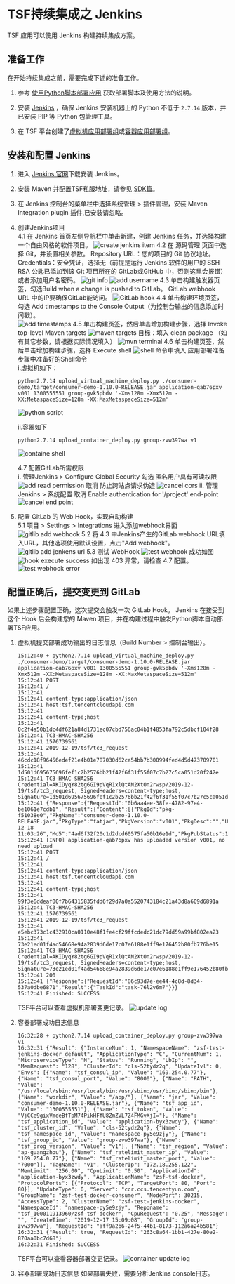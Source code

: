 # TSF持续集成之 Jenkins

TSF 应用可以使用 Jenkins 构建持续集成方案。

## 准备工作

在开始持续集成之前，需要完成下述的准备工作。

1. 参考 [使用Python脚本部署应用]() 获取部署脚本及使用方法的说明。
   
2. 安装 [Jenkins](https://jenkins.io) ，确保 Jenkins 安装机器上的 Python 不低于 `2.7.14` 版本，并已安装 PIP 等 Python 包管理工具。

3. 在 TSF 平台创建了[虚拟机应用部署组](https://cloud.tencent.com/document/product/649/15524)或[容器应用部署组](https://cloud.tencent.com/document/product/649/15525)。

## 安装和配置 Jenkins

1. 进入 [Jenkins 官网](https://jenkins.io)下载安装 Jenkins。  
2. 安装 Maven 并配置TSF私服地址，请参见 [SDK篇](https://cloud.tencent.com/document/product/649/2023)。  
3. 在 Jenkins 控制台的菜单栏中选择系统管理 > 插件管理，安装 Maven Integration plugin 插件,已安装请忽略。
4. 创建Jenkins项目  
   4.1 在 Jenkins 首页左侧导航栏中单击新建，创建 Jenkins 任务，并选择构建一个自由风格的软件项目。
   ![create jenkins item](https://main.qcloudimg.com/raw/2458ba567a47968634de459fbdbed5a0/create-jenkins-item.png)
   4.2 在 源码管理 页面中选择 Git，并设置相关参数。
   Repository URL：您的项目的 Git 协议地址。
   Credentials：安全凭证，选择无（前提是运行 Jenkins 软件的用户的 SSH RSA 公匙已添加到该 Git 项目所在的 GitLab或GitHub 中，否则这里会报错）或者添加用户名密码。
   ![git info](https://main.qcloudimg.com/raw/a3d8d5ab5062a00fd47394e753f89eb1/add_git_url.png)
   ![add username](https://main.qcloudimg.com/raw/3b129735c76cdae1799c17625ed2324e/add_username.png)
   4.3 单击构建触发器页签，勾选Build when a change is pushed to GitLab。 GitLab webhook URL 中的IP要确保GitLab能访问。
   ![GitLab hook](https://main.qcloudimg.com/raw/9d572d105e3180dea218047dc2e3246d/add_gitlib_hook.png)
   4.4 单击构建环境页签，勾选 Add timestamps to the Console Output（为控制台输出的信息添加时间戳）。  
   ![add timestamps](https://main.qcloudimg.com/raw/dec56acb45abcd738117cbde1c7c895b/add_timestamps.png)
   4.5 单击构建页签，然后单击增加构建步骤，选择 Invoke top-level Maven targets
   ![maven targets](https://main.qcloudimg.com/raw/ac6fb1792129776c6ee1da0c84cc611c/invoke%20maven.png)
   目标：填入 clean package （如有其它参数，请根据实际情况填入）
   ![mvn terminal](https://main.qcloudimg.com/raw/e36f220c63547f447a6f97f9e20d65cb/maven_clean.png)
   4.6 单击构建页签，然后单击增加构建步骤，选择 Execute shell
   ![shell](https://main.qcloudimg.com/raw/34b0000efa8263ffdff1d861ec9b1e2a/execute_shell.png)
   命令中填入 应用部署准备  步骤中准备好的Shell命令  
   i.虚拟机如下：

   ```shell
   python2.7.14 upload_virtual_machine_deploy.py ./consumer-demo/target/consumer-demo-1.10.0-RELEASE.jar application-qab76pxv v001 1300555551 group-gvk5pbdv '-Xms128m -Xmx512m -XX:MetaspaceSize=128m -XX:MaxMetaspaceSize=512m'
   ```

   ![python script](https://main.qcloudimg.com/raw/6e25c6ad39621bb8dd81c236f2c35414/python_shell.png)

   ii.容器如下

   ```shell
   python2.7.14 upload_container_deploy.py group-zvw397wa v1
   ```

   ![containe shell](https://main.qcloudimg.com/raw/97d493bf4da1294d290fabec900f9f3d/container_shell.png)

   4.7 配置GitLab所需权限  
   i. 管理Jenkins > Configure Global Security 勾选 匿名用户具有可读权限
   ![add read permission](https://main.qcloudimg.com/raw/2bb34492e613e93c3c52b2109e544af1/add_read_permission.png)
   取消 防止跨站点请求伪造
   ![cancel cors](https://main.qcloudimg.com/raw/78a30356bc82b9da355db90c06b0da53/cancel_cors.png)
   ii. 管理Jenkins > 系统配置 取消 Enable authentication for '/project' end-point
   ![cancel end point](https://main.qcloudimg.com/raw/aa898eedb091735372c530e795f01187/cancel_endpoint.png)

5. 配置 GitLab 的 Web Hook，实现自动构建  
   5.1 项目 > Settings > Integrations 进入添加webhook界面
   ![gitlib add webhook](https://main.qcloudimg.com/raw/bfbe6dd37c4c7fe109ab8bb913279c4e/gitlib_add_webhook.png)
   5.2 将 4.3 中Jenkins产生的GitLab webhook URL填入URL，其他选项使用默认设置，点击"Add webhook"。
   ![gitlib add jenkens url](https://main.qcloudimg.com/raw/59c4bf4c29f8844a745fd531b2df7050/gitlib_add_jenkens_url.png)
   5.3 测试 WebHook
   ![test webhook](https://main.qcloudimg.com/raw/bef07b027653b2ee74af88b186a2cdab/test_webhook.png)
   成功如图
   ![hook execute success](https://main.qcloudimg.com/raw/bc5b88f98b2989ddef980d0e39f4b1d8/hook_execute_success.png)
   如出现 403 异常，请检查 4.7 配置。
   ![test webhook error](https://main.qcloudimg.com/raw/91f6bf83a0c629f6482f0d2a785a7a4f/test_webhook_error.png)

## 配置正确后，提交变更到 GitLab

如果上述步骤配置正确，这次提交会触发一次 GitLab Hook。 Jenkins 在接受到这个 Hook 后会构建您的 Maven 项目，并在构建过程中触发Python脚本自动部署TSF应用。

1. 虚拟机提交部署成功输出的日志信息（Build Number > 控制台输出）。

    ```Shell
    15:12:40 + python2.7.14 upload_virtual_machine_deploy.py ./consumer-demo/target/consumer-demo-1.10.0-RELEASE.jar application-qab76pxv v001 1300555551 group-gvk5pbdv '-Xms128m -Xmx512m -XX:MetaspaceSize=128m -XX:MaxMetaspaceSize=512m'
    15:12:41 POST
    15:12:41 /
    15:12:41 
    15:12:41 content-type:application/json
    15:12:41 host:tsf.tencentcloudapi.com
    15:12:41 
    15:12:41 content-type;host
    15:12:41 0c2f4a50b1dc4df621a84d1731ec07cbd756ac04b1f4853fa792c5dbcf104f28
    15:12:41 TC3-HMAC-SHA256
    15:12:41 1576739561
    15:12:41 2019-12-19/tsf/tc3_request
    15:12:41 46cdc18f96456edef21e4b01e787030d62ce54bb7b300994fed4d5d473709701
    15:12:41 1d501d695675696fef1c2b2576bb21f42f6f31f55f07c7b27c5ca051d20f242e
    15:12:41 TC3-HMAC-SHA256 Credential=AKIDyqY82tg6GI9pVqR1xlQtAN2XtOn2rwsp/2019-12-19/tsf/tc3_request, SignedHeaders=content-type;host, Signature=1d501d695675696fef1c2b2576bb21f42f6f31f55f07c7b27c5ca051d20f242e
    15:12:41 {"Response":{"RequestId":"0b6aa4ee-38fe-4782-97e4-be1061e7cdb1", "Result":{"Content":[{"PkgId":"pkg-f51038e0","PkgName":"consumer-demo-1.10.0-RELEASE.jar","PkgType":"fatjar","PkgVersion":"v001","PkgDesc":"","UploadTime":"2019-12-18 11:03:26","Md5":"4ad6f32f20c1d2dcd60575fa50b16e1d","PkgPubStatus":1}],"TotalCount":1}}}
    15:12:41 [INFO] application-qab76pxv has uploaded version v001, no need upload
    15:12:41 POST
    15:12:41 /
    15:12:41 
    15:12:41 content-type:application/json
    15:12:41 host:tsf.tencentcloudapi.com
    15:12:41 
    15:12:41 content-type;host
    15:12:41 99f3e6ddeaf00f7b64315835fdd6f29d7a0a5520743184c21a43d8a609d6891a
    15:12:41 TC3-HMAC-SHA256
    15:12:41 1576739561
    15:12:41 2019-12-19/tsf/tc3_request
    15:12:41 e5ebc373c1c432910ca0110e48f1fe4cf29ffcdedc21dc79dd59a99bf802ea23
    15:12:41 73e21ed01f4ad54668e94a2839d6de17c07e6188e1ff9e176452b80fb776be15
    15:12:41 TC3-HMAC-SHA256 Credential=AKIDyqY82tg6GI9pVqR1xlQtAN2XtOn2rwsp/2019-12-19/tsf/tc3_request, SignedHeaders=content-type;host, Signature=73e21ed01f4ad54668e94a2839d6de17c07e6188e1ff9e176452b80fb776be15
    15:12:41 200
    15:12:41 {"Response":{"RequestId":"86c93d7e-ee44-4c8d-8d34-537a0dbe6871","Result":{"TaskId":"task-76l2v6m7"}}}
    15:12:41 Finished: SUCCESS
    ```

    TSF平台可以查看虚拟机部署变更记录。
    ![update log](https://main.qcloudimg.com/raw/4de0aec23f71f40e788c389a4d278be2/update_log.png)

2. 容器部署成功日志信息

    ```Shell
    16:32:28 + python2.7.14 upload_container_deploy.py group-zvw397wa v1
    16:32:31 {"Result": {"InstanceNum": 1, "NamespaceName": "zsf-test-jenkins-docker_default", "ApplicationType": "C", "CurrentNum": 1, "MicroserviceType": "N", "Status": "Running", "LbIp": "", "MemRequest": "128", "ClusterId": "cls-52tydz2q", "UpdateIvl": 0, "Envs": [{"Name": "tsf_consul_ip", "Value": "169.254.0.77"}, {"Name": "tsf_consul_port", "Value": "8000"}, {"Name": "PATH", "Value": "/usr/local/sbin:/usr/local/bin:/usr/sbin:/usr/bin:/sbin:/bin"}, {"Name": "workdir", "Value": "/app/"}, {"Name": "jar", "Value": "consumer-demo-1.10.0-RELEASE.jar"}, {"Name": "tsf_app_id", "Value": "1300555551"}, {"Name": "tsf_token", "Value": "VjCCe9gixVmdeBfTpM74PikHFfU8ZmZVL7Z4FMGvXjI="}, {"Name": "tsf_application_id", "Value": "application-byx3zwdy"}, {"Name": "tsf_cluster_id", "Value": "cls-52tydz2q"}, {"Name": "tsf_namespace_id", "Value": "namespace-py5e9zjy"}, {"Name": "tsf_group_id", "Value": "group-zvw397wa"}, {"Name": "tsf_prog_version", "Value": "v1"}, {"Name": "tsf_region", "Value": "ap-guangzhou"}, {"Name": "tsf_ratelimit_master_ip", "Value": "169.254.0.77"}, {"Name": "tsf_ratelimit_master_port", "Value": "7000"}], "TagName": "v1", "ClusterIp": "172.18.255.122", "MemLimit": "256.00", "CpuLimit": "0.50", "ApplicationId": "application-byx3zwdy", "ApplicationName": "zsf-tsf-docker", "ProtocolPorts": [{"Protocol": "TCP", "TargetPort": 80, "Port": 80}], "UpdateType": 0, "Server": "ccr.ccs.tencentyun.com", "GroupName": "zsf-test-docker-consumer", "NodePort": 30215, "AccessType": 2, "ClusterName": "zsf-test-jenkins-docker", "NamespaceId": "namespace-py5e9zjy", "Reponame": "tsf_100011913960/zsf-tsf-docker", "CpuRequest": "0.25", "Message": "", "CreateTime": "2019-12-17 15:09:08", "GroupId": "group-zvw397wa"}, "RequestId": "aff9a2b6-24f5-44b1-8173-112a6a24b581"}
    16:32:31 {"Result": true, "RequestId": "263c8a64-1bb1-427e-80e2-870aa0bc7d68"}
    16:32:31 Finished: SUCCESS
    ```

    TSF平台可以查看容器部署变更记录。
    ![container update log](https://main.qcloudimg.com/raw/f6c0a14eb11680197d561a06d21fc5be/container_upload_log.png)

3. 容器部署成功日志信息 如果部署失败，需要分析Jenkins console日志。
